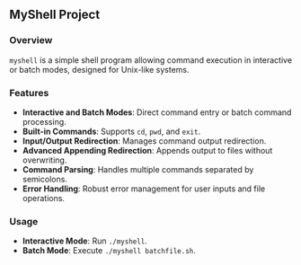 ## MyShell Project

### Overview
`myshell` is a simple shell program allowing command execution in interactive or batch modes, designed for Unix-like systems.

### Features

- **Interactive and Batch Modes**: Direct command entry or batch command processing.
- **Built-in Commands**: Supports `cd`, `pwd`, and `exit`.
- **Input/Output Redirection**: Manages command output redirection.
- **Advanced Appending Redirection**: Appends output to files without overwriting.
- **Command Parsing**: Handles multiple commands separated by semicolons.
- **Error Handling**: Robust error management for user inputs and file operations.

### Usage

- **Interactive Mode**: Run `./myshell`.
- **Batch Mode**: Execute `./myshell batchfile.sh`.
